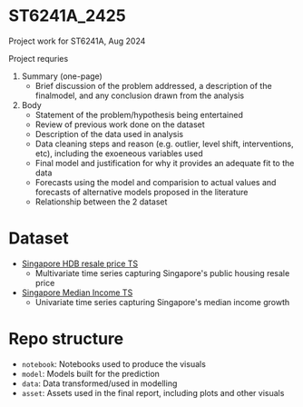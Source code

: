 # ST6241A_2425
Project work for ST6241A, Aug 2024

Project requries

1. Summary (one-page)
    - Brief discussion of the problem addressed, a description of the finalmodel, and any conclusion drawn from the analysis
2. Body
    - Statement of the problem/hypothesis being entertained
    - Review of previous work done on the dataset
    - Description of the data used in analysis
    - Data cleaning steps and reason (e.g. outlier, level shift, interventions, etc), including the exoeneous variables used
    - Final model and justification for why it provides an adequate fit to the data
    - Forecasts using the model and comparision to actual values and forecasts of alternative models proposed in the literature
    - Relationship between the 2 dataset

# Dataset

- [Singapore HDB resale price TS](https://data.gov.sg/collections/189/view)
    - Multivariate time series capturing Singapore's public housing resale price
- [Singapore Median Income TS](https://beta.data.gov.sg/datasets/d_7b5fd60b047a80da91d2adb86cf47628/view)
    - Univariate time series capturing Singapore's median income growth

# Repo structure

- `notebook`: Notebooks used to produce the visuals
- `model`: Models built for the prediction
- `data`: Data transformed/used in modelling
- `asset`: Assets used in the final report, including plots and other visuals